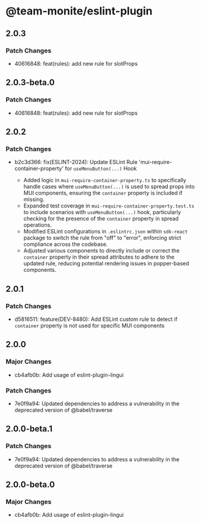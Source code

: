 # @team-monite/eslint-plugin

## 2.0.3

### Patch Changes

- 40616848: feat(rules): add new rule for slotProps

## 2.0.3-beta.0

### Patch Changes

- 40616848: feat(rules): add new rule for slotProps

## 2.0.2

### Patch Changes

- b2c3d366: fix(ESLINT-2024): Update ESLint Rule 'mui-require-container-property' for `useMenuButton(...)` Hook

  - Added logic in `mui-require-container-property.ts` to specifically handle cases where `useMenuButton(...)` is used to spread props into MUI components, ensuring the `container` property is included if missing.
  - Expanded test coverage in `mui-require-container-property.test.ts` to include scenarios with `useMenuButton(...)` hook, particularly checking for the presence of the `container` property in spread operations.
  - Modified ESLint configurations in `.eslintrc.json` within `sdk-react` package to switch the rule from "off" to "error", enforcing strict compliance across the codebase.
  - Adjusted various components to directly include or correct the `container` property in their spread attributes to adhere to the updated rule, reducing potential rendering issues in popper-based components.

## 2.0.1

### Patch Changes

- d5816511: feature(DEV-8480): Add ESLint custom rule to detect if `container` property is not used for specific MUI components

## 2.0.0

### Major Changes

- cb4afb0b: Add usage of eslint-plugin-lingui

### Patch Changes

- 7e0f9a94: Updated dependencies to address a vulnerability in the deprecated version of @babel/traverse

## 2.0.0-beta.1

### Patch Changes

- 7e0f9a94: Updated dependencies to address a vulnerability in the deprecated version of @babel/traverse

## 2.0.0-beta.0

### Major Changes

- cb4afb0b: Add usage of eslint-plugin-lingui
